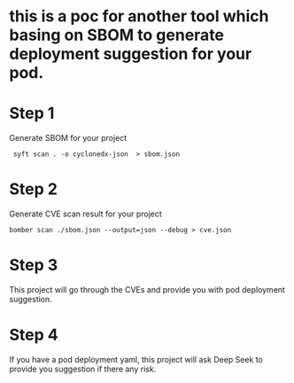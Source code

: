 # this is a poc for another tool which basing on SBOM to generate deployment suggestion for your pod.

# Step 1
Generate SBOM for your project
```shell
 syft scan . -o cyclonedx-json  > sbom.json 
```

# Step 2
Generate CVE scan result for your project
```shell
bomber scan ./sbom.json --output=json --debug > cve.json
```

# Step 3
This project will go through the CVEs and provide you with pod deployment suggestion.

# Step 4
If you have a pod deployment yaml, this project will ask Deep Seek to provide you suggestion if there any risk.